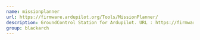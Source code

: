 ```yaml
---
name: missionplanner
url: https://firmware.ardupilot.org/Tools/MissionPlanner/
description: GroundControl Station for Ardupilot. URL : https://firmware.ardupilot.org/Tools/MissionPlanner/ Groups : blackarch blackarch-drone
group: blackarch
---
```

